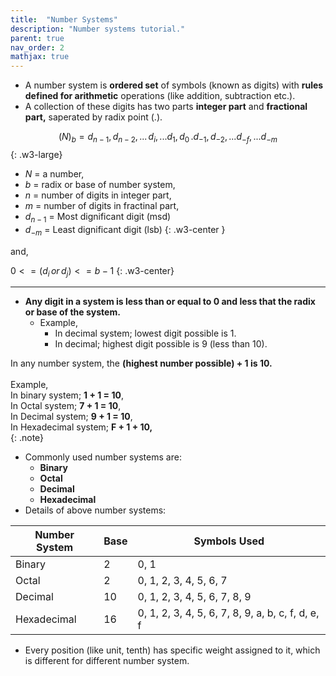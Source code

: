 ```yaml
---
title:  "Number Systems"
description: "Number systems tutorial."
parent: true
nav_order: 2
mathjax: true
---
```

    
- A number system is **ordered set** of symbols (known as digits) with **rules defined for arithmetic** operations (like addition, subtraction etc.).
- A collection of these digits has two parts **integer part** and **fractional part,** saperated by radix point (.).

$$(N)_b = d_{n-1}, \, d_{n-2}, \,... \,d_i, \,...d_1, \, d_0 \,. d_{-1}, \, d_{-2}, \,...d_{-f}, \,... d_{-m}$$
{: .w3-large}

- $N$ = a number, 
- $b$ = radix or base of number system,
- $n$ = number of digits in integer part,
- $m$ = number of digits in fractinal part, 
- $d_{n-1}$ = Most dignificant digit (msd)
- $d_{-m}$ = Least dignificant digit (lsb)
{: .w3-center }

and,

$0 <= (d_i \, or \, d_j) <= b-1$
{: .w3-center}

***

- **Any digit in a system is less than or equal to 0 and less that the radix or base of the system.**
    - Example,
        - In decimal system; lowest digit possible is 1.
        - In decimal; highest digit possible is 9 (less than 10).

In any number system, the **(highest number possible) + 1 is 10.**<br><br>
Example, <br>
In binary system; **1 + 1 = 10**, <br>
In Octal system; **7 + 1 = 10**, <br>
In Decimal system; **9 + 1 = 10**, <br>
In Hexadecimal system; **F + 1 + 10,** <br>
{: .note}

- Commonly used number systems are:
    - **Binary**
    - **Octal**
    - **Decimal**
    - **Hexadecimal**
- Details of above number systems:

|Number System | Base | Symbols Used |
|-|-|-|
|Binary|2|0, 1|
|Octal|2|0, 1, 2, 3, 4, 5, 6, 7|
|Decimal|10|0, 1, 2, 3, 4, 5, 6, 7, 8, 9|
|Hexadecimal|16|0, 1, 2, 3, 4, 5, 6, 7, 8, 9, a, b, c, f, d, e, f|

- Every position (like unit, tenth) has specific weight assigned to it, which is different for different number system.



